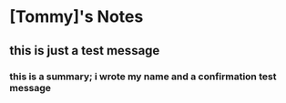 # [Tommy]'s Notes
## this is just a test message
### this is a summary; i wrote my name and a confirmation test message 